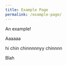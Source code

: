 ```yaml
---
title: Example Page
permalink: /example-page/
---
```

An example!

Aaaaaa

hi chin chinnnnnyy chinnnn

Blah